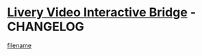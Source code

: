 # [Livery Video Interactive Bridge](interactive-bridge.md) - CHANGELOG <!-- {docsify-ignore-all} -->

[filename](//cdn.jsdelivr.net/npm/@liveryvideo/interactive-bridge/CHANGELOG.md ':include')
